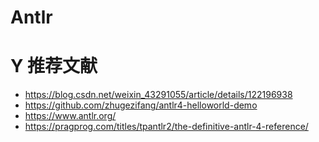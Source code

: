 # Antlr

# Y 推荐文献
+ https://blog.csdn.net/weixin_43291055/article/details/122196938
+ https://github.com/zhugezifang/antlr4-helloworld-demo
+ https://www.antlr.org/
+ https://pragprog.com/titles/tpantlr2/the-definitive-antlr-4-reference/